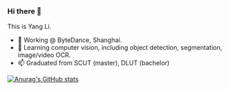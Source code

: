 ### Hi there 👋
<!--
**JasmineRain/JasmineRain** is a ✨ _special_ ✨ repository because its `README.md` (this file) appears on your GitHub profile.

Here are some ideas to get you started:
-->

This is Yang Li.

- 🔭 Working @ ByteDance, Shanghai.
- 🌱 Learning computer vision, including object detection, segmentation, image/video OCR.
- 📫 Graduated from SCUT (master), DLUT (bachelor)

[![Anurag's GitHub stats](https://github-readme-stats.vercel.app/api?username=jasminerain&show_icons=true&theme=radical)](https://github.com/anuraghazra/github-readme-stats)
